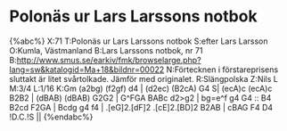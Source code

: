 # Polonäs ur Lars Larssons notbok

{%abc%}
X:71
T:Polonäs ur Lars Larssons notbok
S:efter Lars Larsson
O:Kumla, Västmanland
B:Lars Larssons notbok, nr 71
B:http://www.smus.se/earkiv/fmk/browselarge.php?lang=sw&katalogid=Ma+18&bildnr=00022
N:Förtecknen i förstareprisens sluttakt är litet svårtolkade. Jämför med originalet.
R:Slängpolska
Z:Nils L
M:3/4
L:1/16
K:Gm
(a2bg) (f2gf) d4 | (d2ec) (B2cA) G4 S|  (ecA)c (ecA)c B2B2 | (dBAB) (dBAB) G2G2 | 
G^FGA BABc d2>g2 | bg=e^f g4 G4 :: B4 B2cd F2GA | Bcdg g4 f4 | 
.[eG]2.[dF]2 .[cE]2.[BD]2  B2AB | cBAG F4 D4 !D.C.!S ||
{%endabc%}
